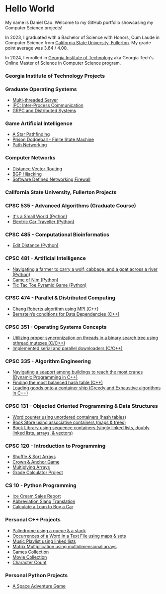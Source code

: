 # Hello World
My name is Daniel Cao.  Welcome to my GitHub portfolio showcasing my Computer Science projects!

In 2023, I graduated with a Bachelor of Science with Honors, Cum Laude in Computer Science from [California
State University, Fullerton](http://www.fullerton.edu/).  My grade point average was 3.64 / 4.00.

In 2024, I enrolled in [Georgia Institute of Technology](https://www.gatech.edu/) aka Georgia Tech's Online Master of Science in Computer Science program.

### Georgia Institute of Technology Projects
### Graduate Operating Systems
* [Multi-threaded Server](https://www.dropbox.com/scl/fo/b2s2tit8wgqh4ufeeuc2z/AAV_lqv7hZ408FrYlTYJeqU?rlkey=5rm5of6ntg1w32xobtjlfqucj&st=vf5q2u8r&dl=0)
* [IPC: Inter-Process Communication](https://www.dropbox.com/scl/fo/igxtuy0lhuv5o03vnl2it/AJ6gTwG5ZuOx8EcxThlr0Js?rlkey=8ocmtrzywn3r2abcbkv4h9bos&st=zbdc3v4l&dl=0)
* [GRPC and Distributed Systems](https://www.dropbox.com/scl/fo/3qq1a8we9y89aisks67rz/AMnrdMzGqRpFrhX0ioHGW2c?rlkey=nlfobkfgytbb0ct7j60o5drg1&st=9en4kh0t&dl=0)

### Game Artificial Intelligence
* [A Star Pathfinding](https://www.dropbox.com/scl/fi/6mumhu5b0zpw8qn80gd1w/AStarPathSearchImpl.cs?rlkey=q2u395ym3va0yycf81pxsfhd2&st=pnc3c4lp&dl=0)
* [Prison Dodgeball - Finite State Machine](https://www.dropbox.com/scl/fo/ckqnuzp11uuw1615dkbn3/AIq6UI9f3I177i0PIGbkB6g?rlkey=u4pztj7wwol63w74pwmdqnbha&st=z0jyzfih&dl=0)
* [Path Networking](https://www.dropbox.com/scl/fi/05sglypl59h4n3szwhkq5/CreatePathNetwork.cs?rlkey=j4f9o6m3uqel4yv1c6qqg0tkc&st=3eiyzi6c&dl=0)

### Computer Networks
* [Distance Vector Routing](https://www.dropbox.com/scl/fi/kt2i6tyv9fvikdnky472h/DistanceVector.py?rlkey=jssogkjhki09ay9du8aoswc13&st=by14vz7b&dl=0)
* [BGP Hijacking](https://www.dropbox.com/scl/fo/1jsto9ul1va8zperrsfbt/ANg0_poo4KNjvXv8AkIxNpY?rlkey=inxq8i3midra1flxwtch8xrc6&st=8ttqbx6z&dl=0)
* [Software Defined Networking Firewall](https://www.dropbox.com/scl/fo/n371we1r1hazplyowxsyd/AP17guQQ5gTf_IFYIlGqEHE?rlkey=rqz790usvj019218meh0xl0zf&st=qdqyrd1l&dl=0)



### California State University, Fullerton Projects
### CPSC 535 - Advanced Algorithms (Graduate Course)
* [It's a Small World (Python)](https://github.com/dcao182/dcao182.github.io/tree/master/It's%20a%20Small%20World%20(Python))
* [Electric Car Traveller (Python)](https://github.com/dcao182/dcao182.github.io/tree/master/Electric%20Car%20Traveller)

### CPSC 485 - Computational Bioinformatics
* [Edit Distance (Python)](https://github.com/dcao182/dcao182.github.io/tree/master/Computing%20The%20Edit%20Distance%20Between%20Two%20Words)

### CPSC 481 - Artificial Intelligence
* [Navigating a farmer to carry a wolf, cabbage, and a goat across a river (Python)](https://github.com/dcao182/dcao182.github.io/tree/master/Farmer%2C%20Wolf%2C%20Goat%2C%20Cabbage)
* [Game of Nim (Python)](https://github.com/dcao182/dcao182.github.io/tree/master/Game%20of%20Nim)
* [Tic Tac Toe Pyramid Game (Python)](https://github.com/dcao182/dcao182.github.io/tree/master/Tic%20Tac%20Toe%20Pyramid%20Game)

### CPSC 474 - Parallel & Distributed Computing
* [Chang Roberts algorithm using MPI (C++)](https://github.com/dcao182/dcao182.github.io/tree/master/Chang%20Roberts%20Algorithm)
* [Bernstein’s conditions for Data Dependencies (C++)](https://github.com/dcao182/dcao182.github.io/tree/master/Bernstein%E2%80%99s%20conditions%20for%20Data%20Dependencies)

### CPSC 351 - Operating Systems Concepts
* [Utilizing proper syncronization on threads in a binary search tree using pthread mutexes (C/C++)](https://github.com/dcao182/dcao182.github.io/tree/master/Proper%20Synchronization%20on%20threads%20in%20a%20binary%20search%20tree%20using%20pthread%20mutexes)
* [Implemented serial and parallel downloaders (C/C++)](https://github.com/dcao182/dcao182.github.io/tree/master/Serial%20and%20Parallel%20Downloaders)

### CPSC 335 - Algorithm Engineering
* [Navigating a seaport among buildings to reach the most cranes (Dynamic Programming in C++)](https://github.com/dcao182/dcao182.github.io/tree/master/Dynamic%20Programming%20Project%20(C%2B%2B))
* [Finding the most balanced hash table (C++)](https://github.com/dcao182/dcao182.github.io/tree/master/Finding%20the%20most%20balanced%20hash%20table%20(C%2B%2B))
* [Loading goods onto a container ship (Greedy and Exhaustive algorithms in C++)](https://github.com/dcao182/dcao182.github.io/tree/master/Greedy%20vs.%20Exhaustive%20(C%2B%2B))

### CPSC 131 - Objected Oriented Programming & Data Structures
* [Word counter using unordered containers (hash tables)](https://github.com/dcao182/dcao182.github.io/tree/master/Book%20Store%20using%20unordered%20containers%20(C%2B%2B))
* [Book Store using associative containers (maps & trees)](https://github.com/dcao182/dcao182.github.io/tree/master/Book%20Store%20using%20maps%20%26%20trees%20(C%2B%2B))
* [Book Library using sequence containers (singly linked lists, doubly linked lists, arrays, & vectors)](https://github.com/dcao182/dcao182.github.io/tree/master/Book%20Library%20using%20singly%20linked%20lists%2C%20doubly%20linked%20lists%2C%20arrays%2C%20and%20vectors%20(C%2B%2B))

### CPSC 120 - Introduction to Programming
* [Shuffle & Sort Arrays](https://github.com/csuf-cpsc-mshafae-spring-2020/cpsc-120-lab-08-dcao182/blob/master/prob-1/shuffle-sort.cpp)
* [Crown & Anchor Game](https://github.com/csuf-cpsc-mshafae-spring-2020/cpsc-120-final-dcao182/blob/master/crown_and_anchor.cpp)
* [Multiplying Arrays](https://github.com/dcao182/dcao.github.io/commit/022a8f0649006210f564a511fa5172b3fae375c2)
* [Grade Calculator Project](https://github.com/csuf-cpsc-mshafae-spring-2020/cpsc-120-project-02-dcao182/blob/master/grades.cpp)

### CS 10 - Python Programming
* [Ice Cream Sales Report](https://github.com/dcao182/dcao.github.io/commit/827f7cec14deb532972c043acb35b556cbebcf73)
* [Abbreviation Slang Translation](https://github.com/dcao182/dcao.github.io/commit/168deec3766afb363aaff0ca17ea9913fd3aaf86)
* [Calculate a Loan to Buy a Car](https://github.com/dcao182/dcao.github.io/commit/cef08261de2eb4a7c333bc8faeec51c92b5af0d2)

### Personal C++ Projects
* [Palindrome using a queue & a stack](https://github.com/dcao182/dcao182.github.io/blob/master/Palindrome%20with%20queue%2C%20stack%20and%20vector%20%20(C%2B%2B)/main.cpp)
* [Occurrences of a Word in a Text File using maps & sets](https://github.com/dcao182/dcao182.github.io/blob/master/Occurrences%20of%20a%20word%20in%20a%20text%20file%20using%20maps%20and%20sets%20(C%2B%2B)/main.cpp)
* [Music Playlist using linked lists](https://github.com/dcao182/dcao182.github.io/blob/master/Playing%20songs%20from%20a%20playlist%20using%20lists%20(C%2B%2B)/main.cpp)
* [Matrix Multiplication using multidimensional arrays](https://github.com/dcao182/dcao182.github.io/tree/master/Matrix%20Multiplication%20(C%2B%2B))
* [Games Collection](https://github.com/dcao182/dcao182.github.io/blob/master/Games%20Collection%20(C%2B%2B)/main.cpp)
* [Movie Collection](https://github.com/dcao182/dcao182.github.io/blob/master/Movie%20Collection%20(C%2B%2B)/main.cpp)
* [Character Count](https://github.com/dcao182/dcao182.github.io/blob/master/Character%20Count%20(C%2B%2B)/CHARCOUNT.cpp)

### Personal Python Projects
* [A Space Adventure Game](https://github.com/dcao182/dcao182.github.io/tree/master/Mission%20Escape%20(Python))
